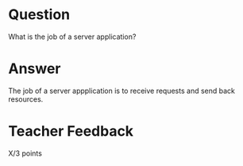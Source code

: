 # Question

What is the job of a server application?

# Answer
The job of a server appplication is to receive requests and send back resources.

# Teacher Feedback

X/3 points